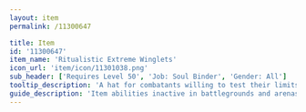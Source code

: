```yaml
---
layout: item
permalink: /11300647

title: Item
id: '11300647'
item_name: 'Ritualistic Extreme Winglets'
icon_url: 'item/icon/11301038.png'
sub_header: ['Requires Level 50', 'Job: Soul Binder', 'Gender: All']
tooltip_description: 'A hat for combatants willing to test their limits in the middle of the scorching desert.'
guide_description: 'Item abilities inactive in battlegrounds and arenas.'
---
```

